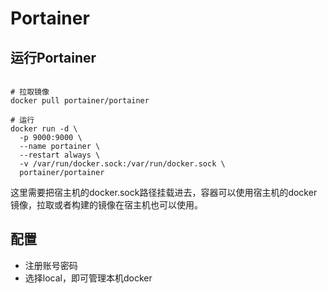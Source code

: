 # Portainer

## 运行Portainer

``` shell

# 拉取镜像
docker pull portainer/portainer

# 运行
docker run -d \
  -p 9000:9000 \
  --name portainer \
  --restart always \
  -v /var/run/docker.sock:/var/run/docker.sock \
  portainer/portainer

```

这里需要把宿主机的docker.sock路径挂载进去，容器可以使用宿主机的docker镜像，拉取或者构建的镜像在宿主机也可以使用。

## 配置

- 注册账号密码
- 选择local，即可管理本机docker
